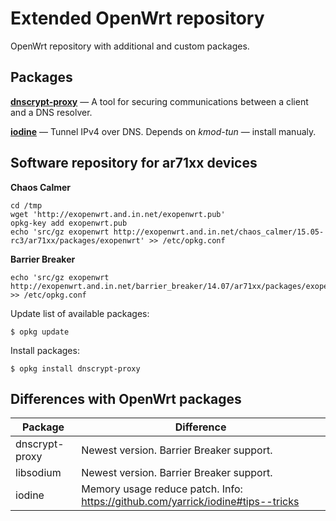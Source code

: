 # Extended OpenWrt repository
OpenWrt repository with additional and custom packages.

## Packages
[**dnscrypt-proxy**](http://dnscrypt.org/) — A tool for securing communications between a client and a DNS resolver.

[**iodine**](http://code.kryo.se/iodine/) — Tunnel IPv4 over DNS. Depends on *kmod-tun* — install manualy.

## Software repository for ar71xx devices
**Chaos Calmer**

    cd /tmp
    wget 'http://exopenwrt.and.in.net/exopenwrt.pub'
    opkg-key add exopenwrt.pub
    echo 'src/gz exopenwrt http://exopenwrt.and.in.net/chaos_calmer/15.05-rc3/ar71xx/packages/exopenwrt' >> /etc/opkg.conf

**Barrier Breaker**

    echo 'src/gz exopenwrt http://exopenwrt.and.in.net/barrier_breaker/14.07/ar71xx/packages/exopenwrt' >> /etc/opkg.conf

Update list of available packages:

    $ opkg update

Install packages:

    $ opkg install dnscrypt-proxy

## Differences with OpenWrt packages
| Package        | Difference                                                                      |
|----------------|---------------------------------------------------------------------------------|
| dnscrypt-proxy | Newest version. Barrier Breaker support.                                        |
| libsodium      | Newest version. Barrier Breaker support.                                        |
| iodine         | Memory usage reduce patch. Info: https://github.com/yarrick/iodine#tips--tricks |
